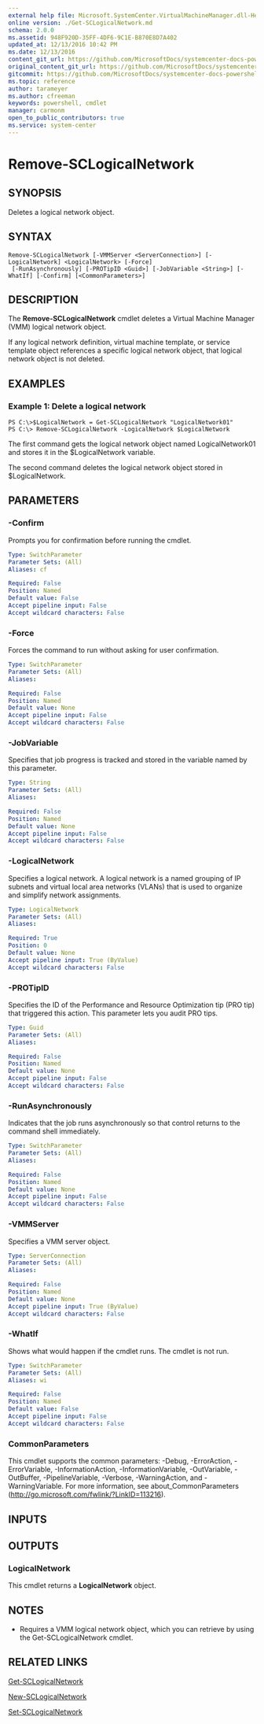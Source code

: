 ```yaml
---
external help file: Microsoft.SystemCenter.VirtualMachineManager.dll-Help.xml
online version: ./Get-SCLogicalNetwork.md
schema: 2.0.0
ms.assetid: 948F920D-35FF-4DF6-9C1E-B870E8D7A402
updated_at: 12/13/2016 10:42 PM
ms.date: 12/13/2016
content_git_url: https://github.com/MicrosoftDocs/systemcenter-docs-powershell/blob/master/systemcenter-cmdlets/VirtualMachineManager/v1/Remove-SCLogicalNetwork.md
original_content_git_url: https://github.com/MicrosoftDocs/systemcenter-docs-powershell/blob/master/systemcenter-cmdlets/VirtualMachineManager/v1/Remove-SCLogicalNetwork.md
gitcommit: https://github.com/MicrosoftDocs/systemcenter-docs-powershell/blob/ea9507ac2178040476af5407227db8cb97701ea9/systemcenter-cmdlets/VirtualMachineManager/v1/Remove-SCLogicalNetwork.md
ms.topic: reference
author: tarameyer
ms.author: cfreeman
keywords: powershell, cmdlet
manager: carmonm
open_to_public_contributors: true
ms.service: system-center
---
```


# Remove-SCLogicalNetwork

## SYNOPSIS
Deletes a logical network object.

## SYNTAX

```
Remove-SCLogicalNetwork [-VMMServer <ServerConnection>] [-LogicalNetwork] <LogicalNetwork> [-Force]
 [-RunAsynchronously] [-PROTipID <Guid>] [-JobVariable <String>] [-WhatIf] [-Confirm] [<CommonParameters>]
```

## DESCRIPTION
The **Remove-SCLogicalNetwork** cmdlet deletes a Virtual Machine Manager (VMM) logical network object.

If any logical network definition, virtual machine template, or service template object references a specific logical network object, that logical network object is not deleted.

## EXAMPLES

### Example 1: Delete a logical network
```
PS C:\>$LogicalNetwork = Get-SCLogicalNetwork "LogicalNetwork01"
PS C:\> Remove-SCLogicalNetwork -LogicalNetwork $LogicalNetwork
```

The first command gets the logical network object named LogicalNetwork01 and stores it in the $LogicalNetwork variable.

The second command deletes the logical network object stored in $LogicalNetwork.

## PARAMETERS

### -Confirm
Prompts you for confirmation before running the cmdlet.

```yaml
Type: SwitchParameter
Parameter Sets: (All)
Aliases: cf

Required: False
Position: Named
Default value: False
Accept pipeline input: False
Accept wildcard characters: False
```

### -Force
Forces the command to run without asking for user confirmation.

```yaml
Type: SwitchParameter
Parameter Sets: (All)
Aliases: 

Required: False
Position: Named
Default value: None
Accept pipeline input: False
Accept wildcard characters: False
```

### -JobVariable
Specifies that job progress is tracked and stored in the variable named by this parameter.

```yaml
Type: String
Parameter Sets: (All)
Aliases: 

Required: False
Position: Named
Default value: None
Accept pipeline input: False
Accept wildcard characters: False
```

### -LogicalNetwork
Specifies a logical network.
A logical network is a named grouping of IP subnets and virtual local area networks (VLANs) that is used to organize and simplify network assignments.

```yaml
Type: LogicalNetwork
Parameter Sets: (All)
Aliases: 

Required: True
Position: 0
Default value: None
Accept pipeline input: True (ByValue)
Accept wildcard characters: False
```

### -PROTipID
Specifies the ID of the Performance and Resource Optimization tip (PRO tip) that triggered this action.
This parameter lets you audit PRO tips.

```yaml
Type: Guid
Parameter Sets: (All)
Aliases: 

Required: False
Position: Named
Default value: None
Accept pipeline input: False
Accept wildcard characters: False
```

### -RunAsynchronously
Indicates that the job runs asynchronously so that control returns to the command shell immediately.

```yaml
Type: SwitchParameter
Parameter Sets: (All)
Aliases: 

Required: False
Position: Named
Default value: None
Accept pipeline input: False
Accept wildcard characters: False
```

### -VMMServer
Specifies a VMM server object.

```yaml
Type: ServerConnection
Parameter Sets: (All)
Aliases: 

Required: False
Position: Named
Default value: None
Accept pipeline input: True (ByValue)
Accept wildcard characters: False
```

### -WhatIf
Shows what would happen if the cmdlet runs.
The cmdlet is not run.

```yaml
Type: SwitchParameter
Parameter Sets: (All)
Aliases: wi

Required: False
Position: Named
Default value: False
Accept pipeline input: False
Accept wildcard characters: False
```

### CommonParameters
This cmdlet supports the common parameters: -Debug, -ErrorAction, -ErrorVariable, -InformationAction, -InformationVariable, -OutVariable, -OutBuffer, -PipelineVariable, -Verbose, -WarningAction, and -WarningVariable. For more information, see about_CommonParameters (http://go.microsoft.com/fwlink/?LinkID=113216).

## INPUTS

## OUTPUTS

### LogicalNetwork
This cmdlet returns a **LogicalNetwork** object.

## NOTES
* Requires a VMM logical network object, which you can retrieve by using the Get-SCLogicalNetwork cmdlet.

## RELATED LINKS

[Get-SCLogicalNetwork](xref:VirtualMachineManager/v1/Get-SCLogicalNetwork.md)

[New-SCLogicalNetwork](xref:VirtualMachineManager/v1/New-SCLogicalNetwork.md)

[Set-SCLogicalNetwork](xref:VirtualMachineManager/v1/Set-SCLogicalNetwork.md)

